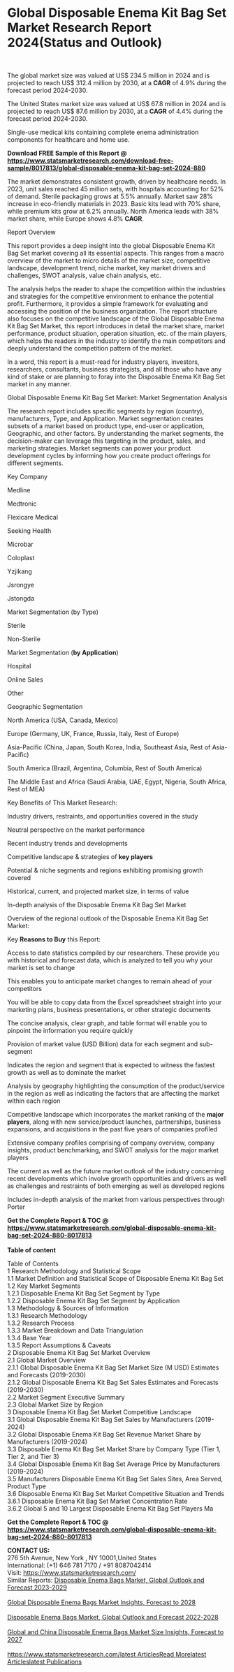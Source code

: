 <h1>Global Disposable Enema Kit Bag Set Market Research Report 2024(Status and Outlook)</h1><br/><p>The global market size was valued at US$ 234.5 million in 2024 and is projected to reach US$ 312.4 million by 2030, at a <strong>CAGR</strong> of 4.9% during the forecast period 2024-2030.</p><p>The United States market size was valued at US$ 67.8 million in 2024 and is projected to reach US$ 87.6 million by 2030, at a <strong>CAGR</strong> of 4.4% during the forecast period 2024-2030.</p><p>Single-use medical kits containing complete enema administration components for healthcare and home use.</p><p><strong>Download FREE Sample of this Report @ <a href="https://www.statsmarketresearch.com/download-free-sample/8017813/global-disposable-enema-kit-bag-set-2024-880">https://www.statsmarketresearch.com/download-free-sample/8017813/global-disposable-enema-kit-bag-set-2024-880</a></strong></p><p>The market demonstrates consistent growth, driven by healthcare needs. In 2023, unit sales reached 45 million sets, with hospitals accounting for 52% of demand. Sterile packaging grows at 5.5% annually. Market saw 28% increase in eco-friendly materials in 2023. Basic kits lead with 70% share, while premium kits grow at 6.2% annually. North America leads with 38% market share, while Europe shows 4.8% <strong>CAGR</strong>.</p><p>Report Overview</p><p>This report provides a deep insight into the global Disposable Enema Kit Bag Set market covering all its essential aspects. This ranges from a macro overview of the market to micro details of the market size, competitive landscape, development trend, niche market, key market drivers and challenges, SWOT analysis, value chain analysis, etc.</p><p>The analysis helps the reader to shape the competition within the industries and strategies for the competitive environment to enhance the potential profit. Furthermore, it provides a simple framework for evaluating and accessing the position of the business organization. The report structure also focuses on the competitive landscape of the Global Disposable Enema Kit Bag Set Market, this report introduces in detail the market share, market performance, product situation, operation situation, etc. of the main players, which helps the readers in the industry to identify the main competitors and deeply understand the competition pattern of the market.</p><p>In a word, this report is a must-read for industry players, investors, researchers, consultants, business strategists, and all those who have any kind of stake or are planning to foray into the Disposable Enema Kit Bag Set market in any manner.</p><p>Global Disposable Enema Kit Bag Set Market: Market Segmentation Analysis</p><p>The research report includes specific segments by region (country), manufacturers, Type, and Application. Market segmentation creates subsets of a market based on product type, end-user or application, Geographic, and other factors. By understanding the market segments, the decision-maker can leverage this targeting in the product, sales, and marketing strategies. Market segments can power your product development cycles by informing how you create product offerings for different segments.</p><p>Key Company</p><p>Medline</p><p>Medtronic</p><p>Flexicare Medical</p><p>Seeking Health</p><p>Microbar</p><p>Coloplast</p><p>Yzjikang</p><p>Jsrongye</p><p>Jstongda</p><p>Market Segmentation (by Type)</p><p>Sterile</p><p>Non-Sterile</p><p>Market Segmentation (<strong>by Application</strong>)</p><p>Hospital</p><p>Online Sales</p><p>Other</p><p>Geographic Segmentation</p><p>North America (USA, Canada, Mexico)</p><p>Europe (Germany, UK, France, Russia, Italy, Rest of Europe)</p><p>Asia-Pacific (China, Japan, South Korea, India, Southeast Asia, Rest of Asia-Pacific)</p><p>South America (Brazil, Argentina, Columbia, Rest of South America)</p><p>The Middle East and Africa (Saudi Arabia, UAE, Egypt, Nigeria, South Africa, Rest of MEA)</p><p>Key Benefits of This Market Research:</p><p>Industry drivers, restraints, and opportunities covered in the study</p><p>Neutral perspective on the market performance</p><p>Recent industry trends and developments</p><p>Competitive landscape & strategies of <strong>key players</strong></p><p>Potential & niche segments and regions exhibiting promising growth covered</p><p>Historical, current, and projected market size, in terms of value</p><p>In-depth analysis of the Disposable Enema Kit Bag Set Market</p><p>Overview of the regional outlook of the Disposable Enema Kit Bag Set Market:</p><p>Key <strong>Reasons to Buy</strong> this Report:</p><p>Access to date statistics compiled by our researchers. These provide you with historical and forecast data, which is analyzed to tell you why your market is set to change</p><p>This enables you to anticipate market changes to remain ahead of your competitors</p><p>You will be able to copy data from the Excel spreadsheet straight into your marketing plans, business presentations, or other strategic documents</p><p>The concise analysis, clear graph, and table format will enable you to pinpoint the information you require quickly</p><p>Provision of market value (USD Billion) data for each segment and sub-segment</p><p>Indicates the region and segment that is expected to witness the fastest growth as well as to dominate the market</p><p>Analysis by geography highlighting the consumption of the product/service in the region as well as indicating the factors that are affecting the market within each region</p><p>Competitive landscape which incorporates the market ranking of the <strong>major players</strong>, along with new service/product launches, partnerships, business expansions, and acquisitions in the past five years of companies profiled</p><p>Extensive company profiles comprising of company overview, company insights, product benchmarking, and SWOT analysis for the major market players</p><p>The current as well as the future market outlook of the industry concerning recent developments which involve growth opportunities and drivers as well as challenges and restraints of both emerging as well as developed regions</p><p>Includes in-depth analysis of the market from various perspectives through Porter</p><div><b>Get the Complete Report & TOC @ <a href="https://www.statsmarketresearch.com/global-disposable-enema-kit-bag-set-2024-880-8017813">https://www.statsmarketresearch.com/global-disposable-enema-kit-bag-set-2024-880-8017813</a></b></div><br><b>Table of content</b><p>Table of Contents<br /> 1 Research Methodology and Statistical Scope<br /> 1.1 Market Definition and Statistical Scope of Disposable Enema Kit Bag Set<br /> 1.2 Key Market Segments<br /> 1.2.1 Disposable Enema Kit Bag Set Segment by Type<br /> 1.2.2 Disposable Enema Kit Bag Set Segment by Application<br /> 1.3 Methodology & Sources of Information<br /> 1.3.1 Research Methodology<br /> 1.3.2 Research Process<br /> 1.3.3 Market Breakdown and Data Triangulation<br /> 1.3.4 Base Year<br /> 1.3.5 Report Assumptions & Caveats<br /> 2 Disposable Enema Kit Bag Set Market Overview<br /> 2.1 Global Market Overview<br /> 2.1.1 Global Disposable Enema Kit Bag Set Market Size (M USD) Estimates and Forecasts (2019-2030)<br /> 2.1.2 Global Disposable Enema Kit Bag Set Sales Estimates and Forecasts (2019-2030)<br /> 2.2 Market Segment Executive Summary<br /> 2.3 Global Market Size by Region<br /> 3 Disposable Enema Kit Bag Set Market Competitive Landscape<br /> 3.1 Global Disposable Enema Kit Bag Set Sales by Manufacturers (2019-2024)<br /> 3.2 Global Disposable Enema Kit Bag Set Revenue Market Share by Manufacturers (2019-2024)<br /> 3.3 Disposable Enema Kit Bag Set Market Share by Company Type (Tier 1, Tier 2, and Tier 3)<br /> 3.4 Global Disposable Enema Kit Bag Set Average Price by Manufacturers (2019-2024)<br /> 3.5 Manufacturers Disposable Enema Kit Bag Set Sales Sites, Area Served, Product Type<br /> 3.6 Disposable Enema Kit Bag Set Market Competitive Situation and Trends<br /> 3.6.1 Disposable Enema Kit Bag Set Market Concentration Rate<br /> 3.6.2 Global 5 and 10 Largest Disposable Enema Kit Bag Set Players Ma<br><div><b>Get the Complete Report & TOC @ <a href="https://www.statsmarketresearch.com/global-disposable-enema-kit-bag-set-2024-880-8017813">https://www.statsmarketresearch.com/global-disposable-enema-kit-bag-set-2024-880-8017813</a></b></div></p> <b>CONTACT US:</b><br>276 5th Avenue, New York , NY 10001,United States<br>International: (+1) 646 781 7170 / +91 8087042414<br>Visit: <a href="https://www.statsmarketresearch.com/">https://www.statsmarketresearch.com/</a><br>Similar Reports: <a href="https://www.statsmarketresearch.com/global-disposable-enema-kit-bag-set-2024-880-8017813">Disposable Enema Bags Market, Global Outlook and Forecast 2023-2029</a><br/><br/><a href="https://www.statsmarketresearch.com/global-disposable-enema-kit-bag-set-2024-880-8017813">Global Disposable Enema Bags Market Insights, Forecast to 2028</a><br/><br/><a href="https://www.statsmarketresearch.com/global-disposable-enema-kit-bag-set-2024-880-8017813">Disposable Enema Bags Market, Global Outlook and Forecast 2022-2028</a><br/><br/><a href="https://www.statsmarketresearch.com/global-disposable-enema-kit-bag-set-2024-880-8017813">Global and China Disposable Enema Bags Market Size Insights, Forecast to 2027</a><br/><br/><a href="https://gyeongbokgung.com">https://www.statsmarketresearch.com/</a><a href="https://hallyeomaritime.com">latest Articles</a><a href="https://jingwansa.com">Read More</a><a href=https://nguoiviet.jp/">latest Articles</a><a href="https://www.intelmarketresearch.com/">latest Publications</a>